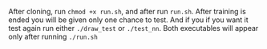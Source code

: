 After cloning, run `chmod +x run.sh`, and after run `run.sh`. After training is ended you will be given only one chance to test. And if you if you want it test again run either `./draw_test` or `./test_nn`. Both executables will appear only after running `./run.sh`
